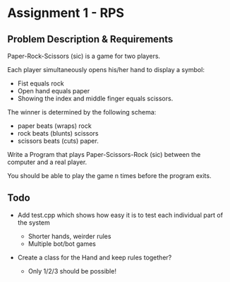 # Assignment 1 - RPS

## Problem Description & Requirements

Paper-Rock-Scissors (sic) is a game for two players.

Each player simultaneously opens his/her hand to display a symbol:
* Fist equals rock
* Open hand equals paper
* Showing the index and middle finger equals scissors.

The winner is determined by the following schema:
* paper beats (wraps) rock
* rock beats (blunts) scissors
* scissors beats (cuts) paper.

Write a Program that plays Paper-Scissors-Rock (sic) between the computer and a real player.

You should be able to play the game n times before the program exits.

## Todo

* Add test.cpp which shows how easy it is to test each individual part of the system
    * Shorter hands, weirder rules
    * Multiple bot/bot games

* Create a class for the Hand and keep rules together?
    * Only 1/2/3 should be possible!

<!-- 
## Implementation

* I've tried to design the game so that 
    * follow Single Responsibility Principle -->
